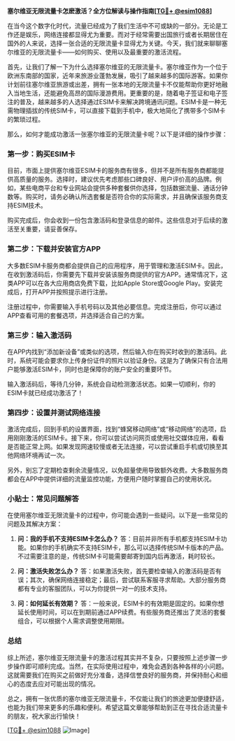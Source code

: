 **塞尔维亚无限流量卡怎麽激活？全方位解读与操作指南[[TG💪+ @esim1088](https://t.me/s/esim1088)]**

在当今这个数字化时代，流量已经成为了我们生活中不可或缺的一部分。无论是工作还是娱乐，网络连接都显得尤为重要。而对于经常需要出国旅行或者长期居住在国外的人来说，选择一张合适的无限流量卡显得尤为关键。今天，我们就来聊聊塞尔维亚的无限流量卡——如何购买、使用以及最重要的激活流程。

首先，让我们了解一下为什么选择塞尔维亚的无限流量卡。塞尔维亚作为一个位于欧洲东南部的国家，近年来旅游业蓬勃发展，吸引了越来越多的国际游客。如果你计划前往塞尔维亚旅游或出差，拥有一张本地的无限流量卡不仅能帮助你更好地融入当地生活，还能避免高昂的国际漫游费用。更重要的是，随着电子签证和电子签注的普及，越来越多的人选择通过ESIM卡来解决跨境通讯问题。ESIM卡是一种无需物理插拔的传统SIM卡，可以直接下载到手机中，极大地简化了携带多个SIM卡的繁琐过程。

那么，如何才能成功激活一张塞尔维亚的无限流量卡呢？以下是详细的操作步骤：

### 第一步：购买ESIM卡

目前，市面上提供塞尔维亚ESIM卡的服务商有很多，但并不是所有服务商都能提供高质量的服务。选择时，建议优先考虑那些口碑良好、用户评价高的品牌。例如，某些电商平台和专业网站会提供多种套餐供你选择，包括数据流量、通话分钟数等。购买时，请务必确认所选套餐是否符合你的实际需求，并且确保该服务商支持ESIM技术。

购买完成后，你会收到一份包含激活码和登录信息的邮件。这些信息对于后续的激活至关重要，请妥善保存。

### 第二步：下载并安装官方APP

大多数ESIM卡服务商都会提供自己的应用程序，用于管理和激活ESIM卡。因此，在收到激活码后，你需要先下载并安装该服务商提供的官方APP。通常情况下，这类APP可以在各大应用商店免费下载，比如Apple Store或Google Play。安装完成后，打开APP并按照提示进行注册。

注册过程中，你需要输入手机号码以及其他必要信息。完成注册后，你可以通过APP查看可用的套餐选项，并选择适合自己的方案。

### 第三步：输入激活码

在APP内找到“添加新设备”或类似的选项，然后输入你在购买时收到的激活码。此时，系统可能会要求你上传身份证件的照片以验证身份。这是为了确保只有合法用户能够激活ESIM卡，同时也是保障你的账户安全的重要环节。

输入激活码后，等待几分钟，系统会自动检测激活状态。如果一切顺利，你的ESIM卡就已经成功激活了！

### 第四步：设置并测试网络连接

激活完成后，回到手机的设置界面，找到“蜂窝移动网络”或“移动网络”的选项，启用刚刚激活的ESIM卡。接下来，你可以尝试访问网页或使用社交媒体应用，看看是否能正常上网。如果发现网速较慢或者无法连接，可以尝试重启手机或切换至其他网络环境再试一次。

另外，别忘了定期检查剩余流量情况，以免超量使用导致额外收费。大多数服务商都会在APP中提供详细的流量监控功能，方便用户随时掌握自己的使用状况。

### 小贴士：常见问题解答

在使用塞尔维亚无限流量卡的过程中，你可能会遇到一些疑问。以下是一些常见的问题及其解决方案：

1. **问：我的手机不支持ESIM卡怎么办？**
   答：目前并非所有手机都支持ESIM卡功能。如果你的手机确实不支持ESIM卡，那么可以选择传统SIM卡版本的产品。不过需要注意的是，传统SIM卡可能需要邮寄到国内后再激活，耗时较长。

2. **问：激活失败怎么办？**
   答：如果激活失败，首先要检查输入的激活码是否有误；其次，确保网络连接稳定；最后，尝试联系客服寻求帮助。大部分服务商都有专业的客服团队，可以为你提供一对一的技术支持。

3. **问：如何延长有效期？**
   答：一般来说，ESIM卡的有效期是固定的。如果你想延长使用时间，可以在到期前通过APP续费。有些服务商还推出了灵活的套餐组合，可以根据个人需求调整使用期限。

### 总结

综上所述，塞尔维亚无限流量卡的激活过程其实并不复杂，只要按照上述步骤一步步操作即可顺利完成。当然，在实际使用过程中，难免会遇到各种各样的小问题。这就需要我们在购买之前做好充分准备，选择信誉良好的服务商，并保持耐心和细心的态度去应对可能出现的情况。

总之，拥有一张优质的塞尔维亚无限流量卡，不仅能让我们的旅途更加便捷舒适，也能为我们带来更多的乐趣和便利。希望这篇文章能够帮助到正在寻找合适流量卡的朋友，祝大家出行愉快！

[[TG💪+ @esim1088](https://t.me/s/esim1088) ![Image](https://i.postimg.cc/4NQfJmqS/Snipaste-2025-05-13-00-14-12.png)]